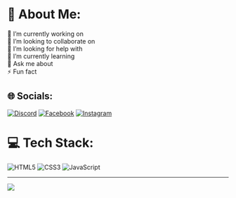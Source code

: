# 💫 About Me:
🔭 I’m currently working on<br>👯 I’m looking to collaborate on<br>🤝 I’m looking for help with<br>🌱 I’m currently learning<br>💬 Ask me about<br>⚡ Fun fact


## 🌐 Socials:
[![Discord](https://img.shields.io/badge/Discord-%237289DA.svg?logo=discord&logoColor=white)](https://discord.gg/https://discord.gg/DzxYsnqSUB) [![Facebook](https://img.shields.io/badge/Facebook-%231877F2.svg?logo=Facebook&logoColor=white)](https://facebook.com/https://www.facebook.com/macjessie.bartolome.58/) [![Instagram](https://img.shields.io/badge/Instagram-%23E4405F.svg?logo=Instagram&logoColor=white)](https://instagram.com/https://www.instagram.com/zyxcb_zyyy/) 

# 💻 Tech Stack:
![HTML5](https://img.shields.io/badge/html5-%23E34F26.svg?style=for-the-badge&logo=html5&logoColor=white) 
![CSS3](https://img.shields.io/badge/css3-%231572B6.svg?style=for-the-badge&logo=css3&logoColor=white) 
![JavaScript](https://img.shields.io/badge/javascript-%23323330.svg?style=for-the-badge&logo=javascript&logoColor=%23F7DF1E)

---
[![](https://visitcount.itsvg.in/api?id=zyin-jessie&icon=0&color=0)](https://visitcount.itsvg.in)

